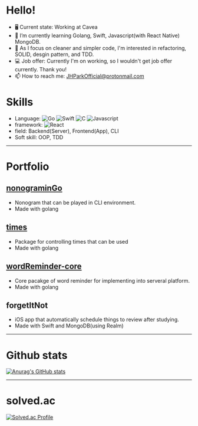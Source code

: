 # Hello!

- 🖥 Current state: Working at Cavea
- 🌱 I’m currently learning Golang, Swift, Javascript(with React Native) MongoDB.
- 💪 As I focus on cleaner and simpler code, I'm interested in refactoring, SOLID, desgin pattern, and TDD.
- 💻 Job offer: Currently I'm on working, so I wouldn't get job offer currently. Thank you!
- 📫 How to reach me: JHParkOfficial@protonmail.com

# Skills

- Language: <img alt="Go" src="https://img.shields.io/badge/go-%2300ADD8.svg?&style=for-the-badge&logo=go&logoColor=white"/> <img alt="Swift" src="https://img.shields.io/badge/swift-%23FA7343.svg?&style=for-the-badge&logo=swift&logoColor=white"/> <img alt="C" src="https://img.shields.io/badge/c%20-%2300599C.svg?&style=for-the-badge&logo=c&logoColor=white"/> <img alt="Javascript" src="https://img.shields.io/badge/Javascript-ffb13b?style=for-the-badge&logo=javascript&logoColor=black"/>
- framework: <img alt="React" src="https://img.shields.io/badge/React Native-blue?logo=React&style=for-the-badge&logoColor=white"/>
- field: Backend(Server), Frontend(App), CLI
- Soft skill: OOP, TDD

-------
# Portfolio

## [nonograminGo](https://github.com/simp7/nonograminGo)
- Nonogram that can be played in CLI environment.
- Made with golang

## [times](https://github.com/simp7/times)
- Package for controlling times that can be used
- Made with golang

## [wordReminder-core](https://github.com/simp7/wordReminder-core)
- Core pacakge of word reminder for implementing into serveral platform.
- Made with golang

## forgetItNot
- iOS app that automatically schedule things to review after studying.
- Made with Swift and MongoDB(using Realm)

-------
# Github stats

[![Anurag's GitHub stats](https://github-readme-stats.vercel.app/api?username=simp7)](https://github.com/anuraghazra/github-readme-stats)

-------
# solved.ac

[![Solved.ac Profile](http://mazassumnida.wtf/api/v2/generate_badge?boj=bypro97)](https://solved.ac/bypro97/)

